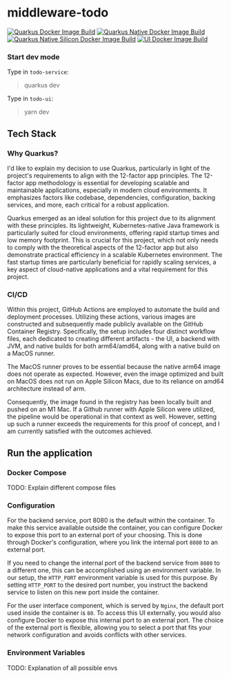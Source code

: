 # middleware-todo

[![Quarkus Docker Image Build](https://github.com/mrvxk/middleware-todo/actions/workflows/build-service.yml/badge.svg)](https://github.com/mrvxk/middleware-todo/actions/workflows/build-service.yml)
[![Quarkus Native Docker Image Build](https://github.com/mrvxk/middleware-todo/actions/workflows/build-native-service.yml/badge.svg)](https://github.com/mrvxk/middleware-todo/actions/workflows/build-native-service.yml)
[![Quarkus Native Silicon Docker Image Build](https://github.com/mrvxk/middleware-todo/actions/workflows/build-native-service-silicon.yml/badge.svg)](https://github.com/mrvxk/middleware-todo/actions/workflows/build-native-service-silicon.yml)
[![UI Docker Image Build](https://github.com/mrvxk/middleware-todo/actions/workflows/build-ui.yml/badge.svg)](https://github.com/mrvxk/middleware-todo/actions/workflows/build-ui.yml)

### Start dev mode

Type in `todo-service`:
> quarkus dev

Type in `todo-ui`:
> yarn dev

## Tech Stack

### Why Quarkus?

I'd like to explain my decision to use Quarkus, particularly in light of the project's requirements to align with the
12-factor app principles. The 12-factor app methodology is essential for developing scalable and maintainable
applications, especially in modern cloud environments. It emphasizes factors like codebase, dependencies, configuration,
backing services, and more, each critical for a robust application.

Quarkus emerged as an ideal solution for this project due to its alignment with these principles. Its lightweight,
Kubernetes-native Java framework is particularly suited for cloud environments, offering rapid startup times and low
memory footprint. This is crucial for this project, which not only needs to comply with the theoretical aspects of the
12-factor app but also demonstrate practical efficiency in a scalable Kubernetes environment. The fast startup times are
particularly beneficial for rapidly scaling services, a key aspect of cloud-native applications and a vital requirement
for this project.

### CI/CD

Within this project, GitHub Actions are employed to automate the build and deployment processes. Utilizing these
actions, various images are constructed and subsequently made publicly available on the GitHub Container Registry.
Specifically, the setup includes four distinct workflow files, each dedicated to creating different artifacts - the UI,
a backend with JVM, and native builds for both arm64/amd64, along with a native build on a MacOS runner.

The MacOS runner proves to be essential because the native arm64 image does not operate as expected. However, even the
image optimized and built on MacOS does not run on Apple Silicon Macs, due to its reliance on amd64 architecture instead
of arm.

Consequently, the image found in the registry has been locally built and pushed on an M1 Mac. If a Github runner with
Apple Silicon were utilized, the pipeline would be operational in that context as well. However, setting up such a
runner exceeds the requirements for this proof of concept, and I am currently satisfied with the outcomes achieved.

## Run the application

### Docker Compose
TODO: Explain different compose files

### Configuration

For the backend service, port 8080 is the default within the container. To make this service available outside
the container, you can configure Docker to expose this port to an external port of your choosing. This is done through
Docker's configuration, where you link the internal port `8080` to an external port.

If you need to change the internal port of the backend service from `8080` to a different one, this can be accomplished
using an environment variable. In our setup, the `HTTP_PORT` environment variable is used for this purpose. By setting
`HTTP_PORT` to the desired port number, you instruct the backend service to listen on this new port inside the container.

For the user interface component, which is served by `Nginx`, the default port used inside the container is `80`. To
access this UI externally, you would also configure Docker to expose this internal port to an external port. The choice
of the external port is flexible, allowing you to select a port that fits your network configuration and avoids
conflicts with other services.

### Environment Variables

TODO: Explanation of all possible envs

